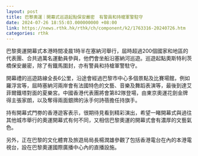 ```yaml
---
layout: post
title: 巴黎奧運｜開幕式巡遊起點保安嚴密　有警員和持槍軍警駐守
date: 2024-07-26 18:55:03.000000000 +08:00
link: https://news.rthk.hk/rthk/ch/component/k2/1763316-20240726.htm
categories: rthk
---
```


巴黎奧運開幕式本港時間凌晨1時半在塞納河舉行，屆時超過200個國家和地區的代表團、合共過萬名運動員參與，他們會坐船沿塞納河巡遊。巡遊起點奧斯特利茨橋保安嚴密，除了有鐵馬圍封，亦有警員和持槍軍警駐守。

開幕禮的巡遊路線全長6公里，沿途會經過巴黎市中心多個景點及比賽場館，例如羅浮宮等，屆時塞納河兩岸會有法國特色的文藝、音樂及舞蹈表演等，最後到達艾菲爾鐵塔對面的夏樂宮。中國香港代表團將會第82隊登場，由東京奧運花劍金牌得主張家朗，以及奪得兩面銀牌的泳手何詩蓓擔任持旗手。 

持有開幕式門劵的香港遊客表示，很期待見看到精彩演出，希望一睹開幕式與過往其他城市舉行的奧運開幕式有何不同，又相信巴黎奧運的開幕式會有濃厚的文藝氣色。

另外，正在巴黎的文化體育及旅遊局局長楊潤雄參觀了包括香港電台在內的本港電視台，設在巴黎奧運國際廣播中心內的直播設施。

